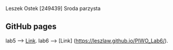 Leszek Ostek [249439]
Sroda parzysta

## GitHub pages

lab5 --> [Link](https://leszlaw.github.io/PiWO_Lab5/).
lab6 --> [Link] (https://leszlaw.github.io/PIWO_Lab6/).

